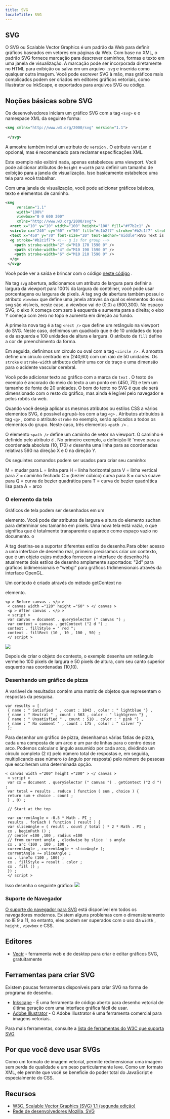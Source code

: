 ```yaml
---
title: SVG
localeTitle: SVG
---
```

## SVG

O SVG ou Scalable Vector Graphics é um padrão da Web para definir gráficos baseados em vetores em páginas da Web. Com base no XML, o padrão SVG fornece marcação para descrever caminhos, formas e texto em uma janela de visualização. A marcação pode ser incorporada diretamente no HTML para exibição ou salva em um arquivo `.svg` e inserida como qualquer outra imagem. Você pode escrever SVG à mão, mas gráficos mais complicados podem ser criados em editores gráficos vetoriais, como Illustrator ou InkScape, e exportados para arquivos SVG ou código.

## Noções básicas sobre SVG

Os desenvolvedores iniciam um gráfico SVG com a tag `<svg>` e o namespace XML da seguinte forma:

```svg
<svg xmlns="http://www.w3.org/2000/svg" version="1.1"> 
 
 </svg> 
```

A amostra também inclui um atributo de `version` . O atributo `version` é opcional, mas é recomendado para reclamar especificações XML.

Este exemplo não exibirá nada, apenas estabeleceu uma viewport. Você pode adicionar atributos de `height` e `width` para definir um tamanho de exibição para a janela de visualização. Isso basicamente estabelece uma tela para você trabalhar.

Com uma janela de visualização, você pode adicionar gráficos básicos, texto e elementos de caminho.

```svg
<svg 
     version="1.1" 
     width="100%" 
     viewbox="0 0 600 300" 
     xmlns="http://www.w3.org/2000/svg"> 
  <rect x="10" y="10" width="100" height="100" fill="#f7b2c1" /> 
  <circle cx="240" cy="60" r="50" fill="#c1b2f7" stroke="#b2c1f7" stroke-width="15"/> 
  <text x="450" y="70" font-size="20" text-anchor="middle">SVG Text is browser readable!</text> 
  <g stroke="#b2c1f7"> <!-- g is for group --> 
    <path stroke-width="2" d="M10 170 l590 0" /> 
    <path stroke-width="4" d="M10 190 l590 0" /> 
    <path stroke-width="6" d="M10 210 l590 0" /> 
  </g> 
 </svg> 
```

Você pode ver a saída e brincar com o código [neste código](https://codepen.io/SgiobairOg/pen/OxbNpW) .

Na tag `svg` abertura, adicionamos um atributo de largura para definir a largura da viewport para 100% da largura do contêiner, você pode usar porcentagens ou larguras de pixels. A tag svg de abertura também possui o atributo `viewbox` que define uma janela através da qual os elementos do seu svg são visíveis, neste caso, a viewbox vai de (0,0) a (600,300). No espaço SVG, o eixo X começa com zero à esquerda e aumenta para a direita; o eixo Y começa com zero no topo e aumenta em direção ao fundo.

A primeira nova tag é a tag `<rect />` que define um retângulo na viewport do SVG. Neste caso, definimos um quadrado que é de 10 unidades do topo e da esquerda e 100 unidades de altura e largura. O atributo de `fill` define a cor de preenchimento da forma.

Em seguida, definimos um círculo ou oval com a tag `<circle />` . A amostra define um círculo centrado em (240,60) com um raio de 50 unidades. Os `stroke` e `stroke-width` atributos definir uma cor de traço e uma dimensão para o acidente vascular cerebral.

Você pode adicionar texto ao gráfico com a marca de `text` . O texto de exemplo é ancorado do meio do texto a um ponto em (450, 70) e tem um tamanho de fonte de 20 unidades. O bom do texto no SVG é que ele será dimensionado com o resto do gráfico, mas ainda é legível pelo navegador e pelos robôs da web.

Quando você deseja aplicar os mesmos atributos ou estilos CSS a vários elementos SVG, é possível agrupá-los com a tag `<g>` . Atributos atribuídos à tag `<g>` , como o atributo `stroke` no exemplo, serão aplicados a todos os elementos do grupo. Neste caso, três elementos `<path />` .

O elemento `<path />` define um caminho de vetor na viewport. O caminho é definido pelo atributo `d` . No primeiro exemplo, a definição lê 'move para a coordenada absoluta (10, 170) _e_ desenha uma linha para as coordenadas relativas 590 na direção X e 0 na direção Y.

Os seguintes comandos podem ser usados ​​para criar seu caminho:

M = mudar para L = linha para H = linha horizontal para V = linha vertical para Z = caminho fechado C = (bezier cúbico) curva para S = curva suave para Q = curva de bezier quadrática para T = curva de bezier quadrática lisa para A = arco

### O elemento da tela

Gráficos de tela podem ser desenhados em um

elemento. Você pode dar atributos de largura e altura do elemento suchan para determinar seu tamanho em pixels. Uma nova tela está vazia, o que significa que é totalmente transparente e aparece como espaço vazio no documento. o

A tag destina-se a suportar diferentes estilos de desenho.Para obter acesso a uma interface de desenho real, primeiro precisamos criar um contexto, que é um objeto cujos métodos fornecem a interface de desenho.Há atualmente dois estilos de desenho amplamente suportados: "2d" para gráficos bidimensionais e "webgl" para gráficos tridimensionais através da interface OpenGL.

Um contexto é criado através do método getContext no

elemento.
```
<p > Before canvas . </p > 
 < canvas width ="120" height ="60" > </ canvas > 
 <p > After canvas . </p > 
 < script > 
 var canvas = document . querySelector (" canvas ") ; 
 var context = canvas . getContext ("2 d ") ; 
 context . fillStyle = " red "; 
 context . fillRect (10 , 10 , 100 , 50) ; 
 </ script > 
```

![](http://www.crwflags.com/fotw/images/s/sly@stt.gif)

Depois de criar o objeto de contexto, o exemplo desenha um retângulo vermelho 100 pixels de largura e 50 pixels de altura, com seu canto superior esquerdo nas coordenadas (10,10).

### Desenhando um gráfico de pizza

A variável de resultados contém uma matriz de objetos que representam o respostas da pesquisa.
```
var results = [ 
 { name : " Satisfied " , count : 1043 , color : " lightblue "} , 
 { name : " Neutral " , count : 563 , color : " lightgreen "} , 
 { name : " Unsatisfied " , count : 510 , color : " pink "} , 
 { name : " No comment " , count : 175 , color : " silver "} 
 ]; 
```

Para desenhar um gráfico de pizza, desenhamos várias fatias de pizza, cada uma composta de um arco e um par de linhas para o centro desse arco. Podemos calcular o ângulo assumido por cada arco, dividindo um círculo completo (2 π) pelo número total de respostas e, em seguida, multiplicando esse número (o ângulo por resposta) pelo número de pessoas que escolheram uma determinada opção.
```
< canvas width ="200" height ="200" > </ canvas > 
 < script > 
 var cx = document . querySelector (" canvas ") . getContext ("2 d ") ; 
 var total = results . reduce ( function ( sum , choice ) { 
 return sum + choice . count ; 
 } , 0) ; 
 
 // Start at the top 
 
 var currentAngle = -0.5 * Math . PI ; 
 results . forEach ( function ( result ) { 
 var sliceAngle = ( result . count / total ) * 2 * Math . PI ; 
 cx . beginPath () ; 
 // center =100 ,100 , radius =100 
 // from current angle , clockwise by slice ' s angle 
 cx . arc (100 , 100 , 100 , 
 currentAngle , currentAngle + sliceAngle ); 
 currentAngle += sliceAngle ; 
 cx . lineTo (100 , 100) ; 
 cx . fillStyle = result . color ; 
 cx . fill () ; 
 }) ; 
 </ script > 
```

Isso desenha o seguinte gráfico: ![](https://pbs.twimg.com/media/CTDvkA8UwAAdJg5.png)

### Suporte de Navegador

[O suporte do navegador para SVG](https://caniuse.com/#feat=svg) está disponível em todos os navegadores modernos. Existem alguns problemas com o dimensionamento no IE 9 a 11, no entanto, eles podem ser superados com o uso da `width` , `height` , `viewbox` e CSS.

## Editores

*   [Vectr](https://vectr.com) - ferramenta web e de desktop para criar e editar gráficos SVG, gratuitamente

## Ferramentas para criar SVG

Existem poucas ferramentas disponíveis para criar SVG na forma de programa de desenho.

*   [Inkscape](https://www.inkscape.org/) - É uma ferramenta de código aberto para desenho vetorial de última geração com uma interface gráfica fácil de usar.
*   [Adobe Illustrator](https://www.adobe.com/products/illustrator/) - O Adobe Illustrator é uma ferramenta comercial para imagens vetoriais.

Para mais ferramentas, consulte a [lista de ferramentas do W3C que suporta SVG](https://https://www.w3.org/Graphics/SVG/WG/wiki/Implementations)

## Por que você deve usar SVGs

Como um formato de imagem vetorial, permite redimensionar uma imagem sem perda de qualidade e um peso particularmente leve. Como um formato XML, ele permite que você se beneficie do poder total do JavaScript e especialmente do CSS.

## Recursos

*   [W3C, Scalable Vector Graphics (SVG) 1.1 (segunda edição)](https://www.w3.org/TR/SVG/)
*   [Rede de desenvolvedores Mozilla, SVG](https://developer.mozilla.org/en-US/docs/Web/SVG)